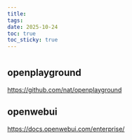 ```yaml
---
title:
tags:
date: 2025-10-24
toc: true
toc_sticky: true
---
```


# 

## openplayground
https://github.com/nat/openplayground
## openwebui 

https://docs.openwebui.com/enterprise/

